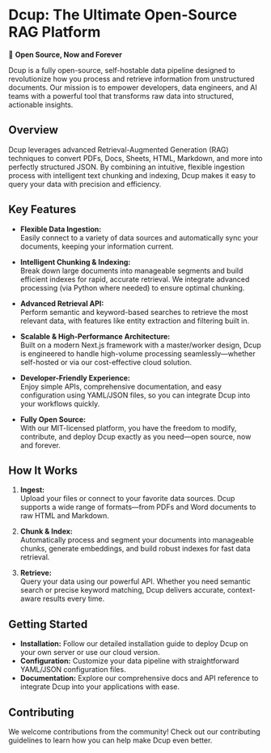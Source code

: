# Dcup: The Ultimate Open-Source RAG Platform

📖 **Open Source, Now and Forever**

Dcup is a fully open-source, self-hostable data pipeline designed to revolutionize how you process and retrieve information from unstructured documents. Our mission is to empower developers, data engineers, and AI teams with a powerful tool that transforms raw data into structured, actionable insights.

## Overview

Dcup leverages advanced Retrieval-Augmented Generation (RAG) techniques to convert PDFs, Docs, Sheets, HTML, Markdown, and more into perfectly structured JSON. By combining an intuitive, flexible ingestion process with intelligent text chunking and indexing, Dcup makes it easy to query your data with precision and efficiency.

## Key Features

- **Flexible Data Ingestion:**  
  Easily connect to a variety of data sources and automatically sync your documents, keeping your information current.

- **Intelligent Chunking & Indexing:**  
  Break down large documents into manageable segments and build efficient indexes for rapid, accurate retrieval. We integrate advanced processing (via Python where needed) to ensure optimal chunking.

- **Advanced Retrieval API:**  
  Perform semantic and keyword-based searches to retrieve the most relevant data, with features like entity extraction and filtering built in.

- **Scalable & High-Performance Architecture:**  
  Built on a modern Next.js framework with a master/worker design, Dcup is engineered to handle high-volume processing seamlessly—whether self-hosted or via our cost-effective cloud solution.

- **Developer-Friendly Experience:**  
  Enjoy simple APIs, comprehensive documentation, and easy configuration using YAML/JSON files, so you can integrate Dcup into your workflows quickly.

- **Fully Open Source:**  
  With our MIT-licensed platform, you have the freedom to modify, contribute, and deploy Dcup exactly as you need—open source, now and forever.


## How It Works

1. **Ingest:**  
   Upload your files or connect to your favorite data sources. Dcup supports a wide range of formats—from PDFs and Word documents to raw HTML and Markdown.

2. **Chunk & Index:**  
   Automatically process and segment your documents into manageable chunks, generate embeddings, and build robust indexes for fast data retrieval.

3. **Retrieve:**  
   Query your data using our powerful API. Whether you need semantic search or precise keyword matching, Dcup delivers accurate, context-aware results every time.


## Getting Started

- **Installation:** Follow our detailed installation guide to deploy Dcup on your own server or use our cloud version.
- **Configuration:** Customize your data pipeline with straightforward YAML/JSON configuration files.
- **Documentation:** Explore our comprehensive docs and API reference to integrate Dcup into your applications with ease.


## Contributing

We welcome contributions from the community! Check out our contributing guidelines to learn how you can help make Dcup even better.

